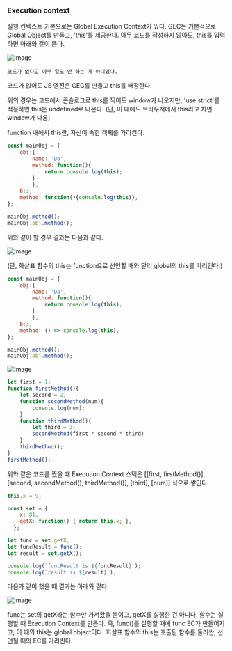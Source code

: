 ### Execution context

실행 컨텍스트 기본으로는 Global Execution Context가 있다.
GEC는 기본적으로 Global Object를 만들고, 'this'를 제공한다.
아무 코드를 작성하지 않아도, this를 입력하면 아래와 같이 뜬다.

![image](https://user-images.githubusercontent.com/39308313/144028698-b18ba814-01b7-41db-a56a-328ecc7e1f9f.png)

    코드가 없다고 아무 일도 안 하는 게 아니었다.
    
코드가 없어도 JS 엔진은 GEC를 만들고 this를 배정한다.

위의 경우는 코드에서 콘솔로그로 this를 찍어도 window가 나오지만, 'use strict'를 적용하면 this는 undefined로 나온다.
(단, 이 때에도 브라우저에서 this라고 치면 window가 나옴)

function 내에서 this란, 자신이 속한 객체를 가리킨다.

```javascript
const mainObj = {
    obj:{
        name: 'Da',
        method: function(){
            return console.log(this);
        }
        },
    b:3,
    method: function(){console.log(this)},
};

mainObj.method();
mainObj.obj.method();
```

위와 같이 할 경우 결과는 다음과 같다.

![image](https://user-images.githubusercontent.com/39308313/144036400-1c4b51e0-3edf-469f-a75e-c2a4e6462278.png)

(단, 화살표 함수의 this는 function으로 선언할 때와 달리 global의 this를 가리킨다.)

```javascript
const mainObj = {
    obj:{
        name: 'Da',
        method: function(){
            return console.log(this);
        }
        },
    b:3,
    method: () => console.log(this),
};

mainObj.method();
mainObj.obj.method();
```

![image](https://user-images.githubusercontent.com/39308313/144039664-cee3e2c0-d8e4-4ca9-91a9-ea5ace5bf313.png)


```javascript
let first = 1;
function firstMethod(){
    let second = 2;
    function secondMethod(num){
        console.log(num);
    }
    function thirdMethod(){
        let third = 3;
        secondMethod(first * second * third)
    }
    thirdMethod();
}
firstMethod();
```

위와 같은 코드를 짰을 때 Execution Context 스택은 
[[first, firstMethod()], [second, secondMethod(), thirdMethod()], [third], [num]] 식으로 쌓인다.

```javascript
this.x = 9;

const set = {
    x: 81,
    getX: function() { return this.x; },
  };

let func = set.getX;
let funcResult = func();
let result = set.getX();

console.log(`funcResult is ${funcResult}`);
console.log(`result is ${result}`);
```

다음과 같이 했을 때 결과는 아래와 같다.

![image](https://user-images.githubusercontent.com/39308313/144044165-9af92130-ef88-45d8-8040-793b2be5a080.png)

func는 set의 getX라는 함수만 가져왔을 뿐이고, getX를 실행한 건 아니다.
함수는 실행할 때 Execution Context를 만든다. 
즉, func()를 실행할 때에 func EC가 만들어지고, 이 때의 this는 global object이다.
화살표 함수의 this는 호출된 함수를 둘러싼, 선언될 때의 EC를 가리킨다.
